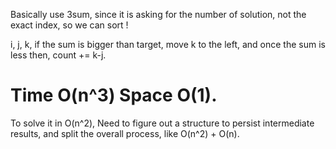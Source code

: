 
Basically use 3sum, since it is asking for the number of solution, not the exact index, so we can sort !  

i, j,  k,  if the sum is bigger than target, move k to the left, and once the sum is less then,  count += k-j.  

Time O(n^3) Space O(1).     
===========================================

To solve it in O(n^2),  Need to figure out a structure to persist intermediate results, and split the overall process, like O(n^2) + O(n). 

 

   